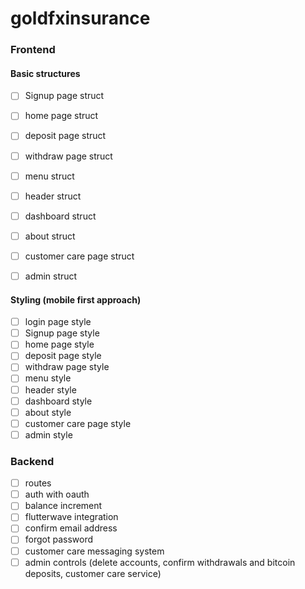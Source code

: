 # goldfxinsurance

### Frontend
#### Basic structures


- [ ] Signup page struct

- [ ] home page struct
- [ ] deposit page struct
- [ ] withdraw page struct
- [ ] menu struct
- [ ] header struct
- [ ] dashboard struct
- [ ] about struct
- [ ] customer care page struct
- [ ] admin struct

#### Styling (mobile first approach)
- [ ] login page style
- [ ] Signup page style
- [ ] home page style
- [ ] deposit page style
- [ ] withdraw page style
- [ ] menu style
- [ ] header style
- [ ] dashboard style
- [ ] about style
- [ ] customer care page style
- [ ] admin style

### Backend
- [ ] routes
- [ ] auth with oauth
- [ ] balance increment
- [ ] flutterwave integration
- [ ] confirm email address
- [ ] forgot password
- [ ] customer care messaging system
- [ ] admin controls (delete accounts, confirm withdrawals and bitcoin deposits, customer care service)
